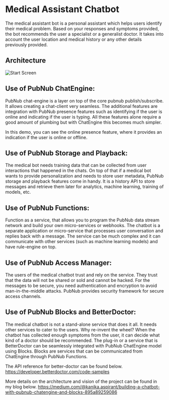 
# Medical Assistant Chatbot

The medical assistant bot is a personal assistant which helps users identify their medical problem. Based on your responses and symptoms provided, the bot recommends the user a specialist or a generalist doctor. It takes into account the user location and medical history or any other details previously provided.

## Architecture

![Start Screen](https://github.com/kanjain/pubnub-medicalbot-demo/blob/master/medical-bot-assistant-pubnub-architecture.jpg "Architecture Diagram")

## Use of PubNub ChatEngine:
PubNub chat-engine is a layer on top of the core pubnub publish/subscribe. It allows creating a chat-client very seamless. The additional features are integration with PubNub presence features such as identifying if the user is online and indicating if the user is typing. All these features alone require a good amount of plumbing but with ChatEngine this becomes much simpler.

In this demo, you can see the online presence feature, where it provides an indication if the user is online or offline.


## Use of PubNub Storage and Playback:
The medical bot needs training data that can be collected from user interactions that happened in the chats. On top of that if a medical bot wants to provide personalization and needs to store user metadata, PubNub storage and playback features come in handy.
It is a history API to store messages and retrieve them later for analytics, machine learning, training of models, etc.


## Use of PubNub Functions:
Function as a service, that allows you to program the PubNub data stream network and build your own micro-services or webhooks. The chatbot is a separate application or micro-service that processes user conversation and replies back with a message. The service can be much complex and it can communicate with other services (such as machine learning models) and have rule-engine on top.


## Use of PubNub Access Manager:
The users of the medical chatbot trust and rely on the service. They trust that the data will not be shared or sold and cannot be hacked. For the messages to be secure, you need authentication and encryption to avoid man-in-the-middle attacks. 
PubNub provides security framework for secure access channels.


## Use of PubNub Blocks and BetterDoctor:
The medical chatbot is not a stand-alone service that does it all. It needs other services to cater to the users. Why re-invent the wheel? When the chatbot has collected enough symptoms from the user, it can decide what kind of a doctor should be recommended. The plug-in or a service that is BetterDoctor can be seamlessly integrated with PubNub ChatEngine model using Blocks. Blocks are services that can be communicated from ChatEngine through PubNub Functions.

The API reference for better-doctor can be found below.
https://developer.betterdoctor.com/code-samples

More details on the architecture and vision of the project can be found in my blog below.
https://medium.com/@kanika.aspirant/building-a-chatbot-with-pubnub-chatengine-and-blocks-895a89259086

